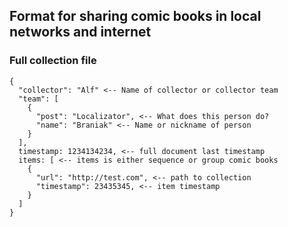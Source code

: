 ## Format for sharing comic books in local networks and internet

### Full collection file

```
{
  "collector": "Alf" <-- Name of collector or collector team
  "team": [
    {
      "post": "Localizator", <-- What does this person do?
      "name": "Braniak" <-- Name or nickname of person
    }
  ],
  timestamp: 1234134234, <-- full document last timestamp
  items: [ <-- items is either sequence or group comic books
    {
      "url": "http://test.com", <-- path to collection
      "timestamp": 23435345, <-- item timestamp
    }
  ]
}
```
